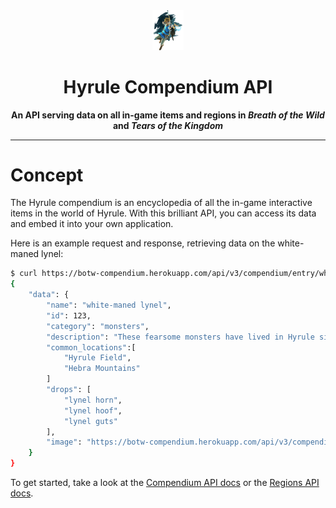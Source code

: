 <script src="index.js"></script>
<center>
    <img id="logo" src="assets/light_logo.png" length=10% width=10%>
    <h1>Hyrule Compendium API</h1>
    <strong>An API serving data on all in-game items and regions in <i>Breath of the Wild</i> and <i>Tears of the Kingdom</i></strong><br>
</center>
<hr>


# Concept
The Hyrule compendium is an encyclopedia of all the in-game interactive items in the world of Hyrule. With this brilliant API, you can access its data and embed it into your own application. 

Here is an example request and response, retrieving data on the white-maned lynel:

```bash
$ curl https://botw-compendium.herokuapp.com/api/v3/compendium/entry/white-maned_lynel
{
    "data": {
        "name": "white-maned lynel",
        "id": 123,
        "category": "monsters",
        "description": "These fearsome monsters have lived in Hyrule since ancient times. Their ability to breathe fire makes White-Maned Lynels among the toughest of the species; each one of their attacks is an invitation to the grave. There are so few eyewitness accounts of this breed because a White-Maned Lynel is not one to let even simple passersby escape with their lives.",
        "common_locations":[
            "Hyrule Field",
            "Hebra Mountains"
        ]
        "drops": [
            "lynel horn",
            "lynel hoof",
            "lynel guts"
        ],
        "image": "https://botw-compendium.herokuapp.com/api/v3/compendium/entry/white-maned_lynel/image"
    }
}
```

To get started, take a look at the [Compendium API docs](compendium-api) or the [Regions API docs](regions-api).